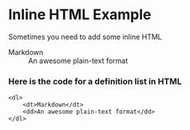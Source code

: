 # Inline HTML Example

Sometimes you need to add some inline HTML

<dl>
    <dt>Markdown</dt>
    <dd>An awesome plain-text format</dd>
</dl>

### Here is the code for a definition list in HTML
```
<dl>
    <dt>Markdown</dt>
    <dd>An awesome plain-text format</dd>
</dl>
```